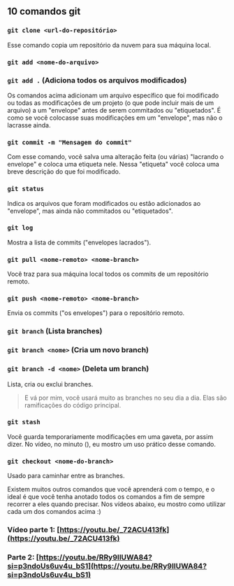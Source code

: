 ## 10 comandos git

### `git clone <url-do-repositório>`

Esse comando copia um repositório da nuvem para sua máquina local.

### `git add <nome-do-arquivo>`
### `git add .` (Adiciona todos os arquivos modificados)

Os comandos acima adicionam um arquivo específico que foi modificado ou todas as modificações de um projeto (o que pode incluir mais de um arquivo) a um "envelope" antes de serem commitados ou "etiquetados". É como se você colocasse suas modificações em um "envelope", mas não o lacrasse ainda.

### `git commit -m "Mensagem do commit"`

Com esse comando, você salva uma alteração feita (ou várias) "lacrando o envelope" e coloca uma etiqueta nele. Nessa "etiqueta" você coloca uma breve descrição do que foi modificado.

### `git status`

Indica os arquivos que foram modificados ou estão adicionados ao "envelope", mas ainda não commitados ou "etiquetados".

### `git log`

Mostra a lista de commits ("envelopes lacrados").

### `git pull <nome-remoto> <nome-branch>`

Você traz para sua máquina local todos os commits de um repositório remoto.

### `git push <nome-remoto> <nome-branch>`

Envia os commits ("os envelopes") para o repositório remoto.

### `git branch` (Lista branches)
### `git branch <nome>` (Cria um novo branch)
### `git branch -d <nome>` (Deleta um branch)

Lista, cria ou exclui branches.

> E vá por mim, você usará muito as branches no seu dia a dia. Elas são ramificações do código principal.

### `git stash`

Você guarda temporariamente modificações em uma gaveta, por assim dizer. No vídeo, no minuto (), eu mostro um uso prático desse comando.

### `git checkout <nome-do-branch>`

Usado para caminhar entre as branches.

Existem muitos outros comandos que você aprenderá com o tempo, e o ideal é que você tenha anotado todos os comandos a fim de sempre recorrer a eles quando precisar. Nos vídeos abaixo, eu mostro como utilizar cada um dos comandos acima :)

### Vídeo parte 1: [https://youtu.be/_72ACU413fk](https://youtu.be/_72ACU413fk)
### Parte 2: [https://youtu.be/RRy9IlUWA84?si=p3ndoUs6uv4u_bS1](https://youtu.be/RRy9IlUWA84?si=p3ndoUs6uv4u_bS1)
